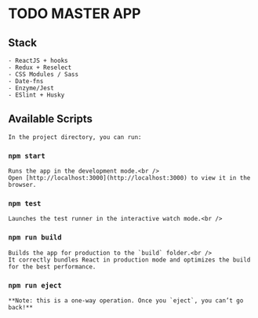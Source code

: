 # TODO MASTER APP

## Stack
    - ReactJS + hooks
    - Redux + Reselect
    - CSS Modules / Sass
    - Date-fns
    - Enzyme/Jest
    - ESlint + Husky

## Available Scripts
    In the project directory, you can run:

### `npm start`
    Runs the app in the development mode.<br />
    Open [http://localhost:3000](http://localhost:3000) to view it in the browser.

### `npm test`
    Launches the test runner in the interactive watch mode.<br />

### `npm run build`
    Builds the app for production to the `build` folder.<br />
    It correctly bundles React in production mode and optimizes the build for the best performance.

### `npm run eject`
    **Note: this is a one-way operation. Once you `eject`, you can’t go back!**
